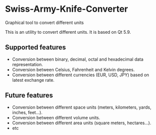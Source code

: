 # Swiss-Army-Knife-Converter
Graphical tool to convert different units

This is an utility to convert different units. It is based on Qt 5.9.

Supported features
------------------

- Conversion between binary, decimal, octal and hexadecimal data representation.
- Conversion between Celsius, Fahrenheit and Kelvin degrees.
- Conversion between different currencies (EUR, USD, JPY) based on latest exchange rate.

Future features
---------------

- Conversion between different space units (meters, kilometers, yards, inches, feet...).
- Conversion between different volume units.
- Conversion between different area units (square meters, hectares...).
- etc
